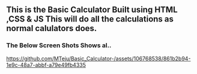 ## This is the Basic Calculator Built using HTML ,CSS & JS This will do all the calculations as normal calulators does.
### The Below Screen Shots Shows al..

https://github.com/MTeju/Basic_Calculator-/assets/106768538/861b2b94-1e9c-48a7-abbf-a79e49fb4335

